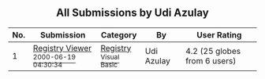 ﻿<div align="center">

## All Submissions by Udi Azulay

</div>

No.  | Submission | Category | By   | User Rating
---- | ---------- | -------- | ---- | -----------
1 | [Registry Viewer<br /><sup>2000-06-19 04:30:34</sup>](https://github.com/Planet-Source-Code/udi-azulay-registry-viewer__1-9036) | [Registry<br /><sup>Visual Basic</sup>](../ByCategory/registry__1-36.md) | Udi Azulay | 4.2 (25 globes from 6 users)
